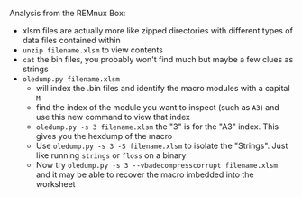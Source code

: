 Analysis from the REMnux Box:
- xlsm files are actually more like zipped directories with different types of data files contained within
- `unzip filename.xlsm` to view contents
- `cat` the bin files, you probably won't find much but maybe a few clues as strings
- `oledump.py filename.xlsm`
	- will index the .bin files and identify the macro modules with a capital `M`
	- find the index of the module you want to inspect (such as `A3`) and use this new command to view that index
	- `oledump.py -s 3 filename.xlsm` the "3" is for the "A3" index.  This gives you the hexdump of the macro
	- Use `oledump.py -s 3 -S filename.xlsm` to isolate the "Strings".  Just like running `strings` or `floss` on a binary
	- Now try `oledump.py -s 3 --vbadecompresscorrupt filename.xlsm` and it may be able to recover the macro imbedded into the worksheet